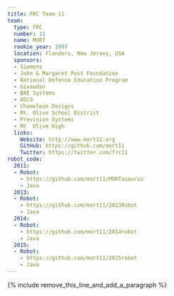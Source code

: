 ```yaml
---
title: FRC Team 11
team:
  type: FRC
  number: 11
  name: MORT
  rookie_year: 1997
  location: Flanders, New Jersey, USA
  sponsors:
  - Siemens
  - John & Margaret Post Foundation
  - National Defense Education Program
  - Givaudan
  - BAE Systems
  - ASCO
  - Chameleon Designs
  - Mt. Olive School District
  - Prevision Systems
  - Mt  Olive High
  links:
    Website: http://www.mort11.org
    GitHub: https://github.com/mort11
    Twitter: https://twitter.com/frc11
robot_code:
  2011:
  - Robot:
    - https://github.com/mort11/MORTasaurus
    - Java
  2013:
  - Robot:
    - https://github.com/mort11/2013Robot
    - Java
  2014:
  - Robot:
    - https://github.com/mort11/2014robot
    - Java
  2015:
  - Robot:
    - https://github.com/mort11/2015robot
    - Java
---
```


{% include remove_this_line_and_add_a_paragraph %}